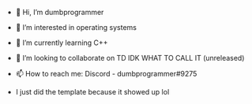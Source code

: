 - 👋 Hi, I’m dumbprogrammer
- 👀 I’m interested in operating systems
- 🌱 I’m currently learning C++
- 💞️ I’m looking to collaborate on TD IDK WHAT TO CALL IT (unreleased)
- 📫 How to reach me: Discord - dumbprogrammer#9275

- I just did the template because it showed up lol
